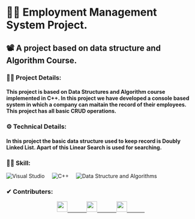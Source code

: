 # 👨‍💻 Employment Management System Project.
## 📽 A project based on data structure and Algorithm Course.

### 🕵️‍♂️ Project Details:
####  This project is based on Data Structures and Algorithm course implemented in C++. In this project we have developed a console based system in which a company can maitain the record of their employees. This project has all basic CRUD operations.

### ⚙ Technical Details:
#### In this project the basic data structure used to keep record is Doubly Linked List. Apart of this Linear Search is used for searching.

### 🤹‍♂️ Skill:
![Visual Studio](https://img.shields.io/badge/-Visual%20Studio-00CCBB?style=for-the-badge&logo=visual-studio)&nbsp;&nbsp;&nbsp;&nbsp;
![C++](https://img.shields.io/badge/-C++-999999?logo=C%2B%2B&style=for-the-badge&logoColor=white)&nbsp;&nbsp;&nbsp;&nbsp;
![Data Structure and Algorithms](https://img.shields.io/badge/-Data%20Structures%20and%20Algorithms-14A0C4?&style=for-the-badge&logoColor=white)&nbsp;

### ✔ Contributers:
<p align="center">
  <a href="https://github.com/faraasat">
    <img height="28em" src="https://img.shields.io/badge/Farasat%20Ali-Farasat%20Ali-181717?style=for-the-badge&logo=github"/>&nbsp&nbsp&nbsp&nbsp&nbsp&nbsp&nbsp&nbsp&nbsp&nbsp&nbsp&nbsp
  </a>
  <a href="https://github.com/faraasat">
    <img height="28em" src="https://img.shields.io/badge/Babar%20Ali-Babar%20Ali-181717?style=for-the-badge&logo=github"/>&nbsp&nbsp&nbsp&nbsp&nbsp&nbsp&nbsp&nbsp&nbsp&nbsp&nbsp&nbsp
  </a>
  <a href="https://github.com/faraasat">
    <img height="28em" src="https://img.shields.io/badge/Shafai%20Tahir-Shafai%20Tahir-181717?style=for-the-badge&logo=github"/>&nbsp&nbsp&nbsp&nbsp&nbsp&nbsp&nbsp&nbsp&nbsp&nbsp&nbsp&nbsp
  </a>
</p>
